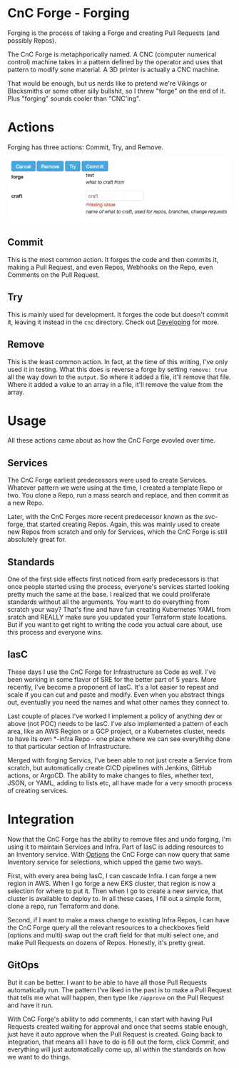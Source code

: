 # CnC Forge - Forging

Forging is the process of taking a Forge and creating Pull Requests (and possibly Repos).

The CnC Forge is metaphporically named. A CNC (computer numerical control) machine takes in a pattern
defined by the operator and uses that pattern to modify sone material. A 3D printer is actually a CNC
machine.

That would be enough, but us nerds like to pretend we're Vikings or Blacksmiths or some other silly
bullshit, so I threw "forge" on the end of it. Plus "forging" sounds cooler than "CNC'ing".

# Actions

Forging has three actions: Commit, Try, and Remove.

![forging](img/forging.png)

## Commit

This is the most common action. It forges the code and then commits it, making a Pull Request, and
even Repos, Webhooks on the Repo, even Comments on the Pull Request.

## Try

This is mainly used for development. It forges the code but doesn't commit it, leaving it instead in
the `cnc` directory. Check out [Developing](Developing.md) for more.

## Remove

This is the least common action. In fact, at the time of this writing, I've only used it in testing.
What this does is reverse a forge by setting `remove: true` all the way down to the `output`. So where
it added a file, it'll remove that file. Where it added a value to an array in a file, it'll remove
the value from the array.

# Usage

All these actions came about as how the CnC Forge evovled over time.

## Services

The CnC Forge earliest predecessors were used to create Services. Whatever pattern we were using
at the time, I created a template Repo or two. You clone a Repo, run a mass search and replace, and
then commit as a new Repo.

Later, with the CnC Forges more recent predecessor known as the svc-forge, that started creating
Repos. Again, this was mainly used to create new Repos from scratch and only for Services, which the
CnC Forge is still absolutely great for.

## Standards

One of the first side effects first noticed from early predecessors is that once people started using the
process, everyone's services started looking pretty much the same at the base. I realized that we
could proliferate standards without all the arguments. You want to do everything from scratch your
way? That's fine and have fun creating Kubernetes YAML from sratch and REALLY make sure you updated
your Terraform state locations. But if you want to get right to writing the code you actual care about,
use this process and everyone wins.

## IasC

These days I use the CnC Forge for Infrastructure as Code as well. I've been working in some flavor
of SRE for the better part of 5 years. More recently, I've become a proponent of IasC. It's a lot
easier to repeat and scale if you can cut and paste and modify. Even when you abstract things out,
eventually you need the names and what other names they connect to.

Last couple of places I've worked I implement a policy of anything dev or above (not POC) needs to
be IasC. I've also implemented a pattern of each area, like an AWS Region or a GCP project, or a
Kubernetes cluster, needs to have its own *-infra Repo - one place where we can see everythihg
done to that particular section of Infrastructure.

Merged with forging Servics, I've been able to not just create a Service from scratch, but
automatically create CICD pipelines with Jenkins, GitHub actions, or ArgoCD. The ability to make
changes to files, whether text, JSON, or YAML, adding to lists etc, all have made for a very smooth
process of creating services.

# Integration

Now that the CnC Forge has the ability to remove files and undo forging, I'm using it to maintain
Services and Infra. Part of IasC is adding resources to an Inventory service. With [Options](Options.md)
the CnC Forge can now query that same Inventory service for selections, which upped the game two ways.

First, with every area being IasC, I can cascade Infra. I can forge a new region in AWS. When I go
forge a new EKS cluster, that region is now a selection for where to put it. Then when I go to create
a new service, that cluster is available to deploy to. In all these cases, I fill out a simple form,
clone a repo, run Terraform and done.

Second, if I want to make a mass change to existing Infra Repos, I can have the CnC Forge query all
the relevant resources to a checkboxes field (options and multi) swap out the craft field for that
multi select one, and make Pull Requests on dozens of Repos. Honestly, it's pretty great.

## GitOps

But it can be better. I want to be able to have all those Pull Requests automatically run. The pattern
I've liked in the past is to make a Pull Request that tells me what will happen, then type like
`/approve` on the Pull Request and have it run.

With CnC Forge's ability to add comments, I can start with having Pull Requests created waiting for
approval and once that seems stable enough, just have it auto approve when the Pull Request is created.
Going back to integration, that means all I have to do is fill out the form, click Commit, and everything
will just automatically come up, all within the standards on how we want to do things.
